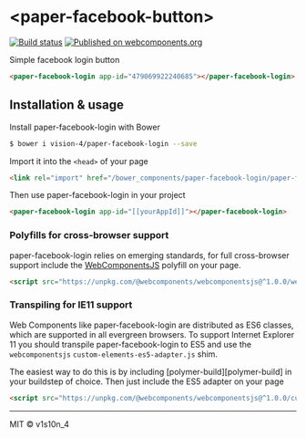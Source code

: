 # &lt;paper-facebook-button&gt;
[![Build status](https://travis-ci.org/vision-4/paper-facebook-button.svg?branch=master)](https://travis-ci.org/vision-4/paper-facebook-button)
[![Published on webcomponents.org](https://img.shields.io/badge/webcomponents.org-published-blue.svg)](https://www.webcomponents.org/element/vision-4/facebook-login-button)

Simple facebook login button

<!--
```
<custom-element-demo>
  <template>
    <script src="c"></script>
        <link rel="import" href="../../polymer/polymer.html">
        <link rel="import" href="../paper-facebook-login.html">
    <style is="custom-style">
        #container {
            display: flex;
        }
    </style>
    <dom-bind>
        <template is="dom-bind">
            <paper-facebook-login appid="479069922240685" user="{{user}}"></paper-facebook-login>
            <div style="margin-top: 20px">
                <img src="[[user.picture.data.url]]">
                <div>[[user.first_name]] [[user.last_name]]</div>
                <div>[[user.birthday]]</div>
                <div>[[user.email]]</div>
            </div>
        </template>
    </dom-bind>
    <div id="container">
        <next-code-block></next-code-block>
    </div>
  </template>
</custom-element-demo>
```
-->
```html
<paper-facebook-login app-id="479069922240685"></paper-facebook-login>
```

## Installation & usage

Install paper-facebook-login with Bower

```sh
$ bower i vision-4/paper-facebook-login --save
```

Import it into the `<head>` of your page

```html
<link rel="import" href="/bower_components/paper-facebook-login/paper-facebook-login.html">
```

Then use paper-facebook-login in your project

```html
<paper-facebook-login app-id="[[yourAppId]]"></paper-facebook-login>
```

### Polyfills for cross-browser support

paper-facebook-login relies on emerging standards, for full cross-browser support include the [WebComponentsJS](https://github.com/webcomponents/webcomponentsjs) polyfill on your page.

```html
<script src="https://unpkg.com/@webcomponents/webcomponentsjs@^1.0.0/webcomponents-loader.js"></script>
```

### Transpiling for IE11 support

Web Components like paper-facebook-login are distributed as ES6 classes, which are supported in all evergreen browsers. To support Internet Explorer 11 you should transpile paper-facebook-login to ES5 and use the `webcomponentsjs` `custom-elements-es5-adapter.js` shim. 

The easiest way to do this is by including [polymer-build][polymer-build] in your buildstep of choice. Then just include the ES5 adapter on your page

```html
<script src="https://unpkg.com/@webcomponents/webcomponentsjs@^1.0.0/custom-elements-es5-adapter.js"></script>
```

***

MIT © v1s10n_4

[tag-badge]: https://img.shields.io/github/tag/vision-4/paper-facebook-login.svg
[releases-url]: https://github.com/vision-4/paper-facebook-login/releases
[travis-badge]: https://img.shields.io/travis/vision-4/paper-facebook-login.svg
[travis-url]: https://travis-ci.org/vision-4/paper-facebook-login